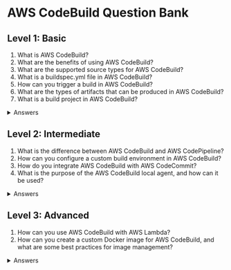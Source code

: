 # AWS CodeBuild Question Bank

## Level 1: Basic

<ol>
<li>What is AWS CodeBuild?</li>
<li>What are the benefits of using AWS CodeBuild?</li>
<li>What are the supported source types for AWS CodeBuild?</li>
<li>What is a buildspec.yml file in AWS CodeBuild?</li>
<li>How can you trigger a build in AWS CodeBuild?</li>
<li>What are the types of artifacts that can be produced in AWS CodeBuild?</li>
<li>What is a build project in AWS CodeBuild?</li>
</ol>

<details>
<summary>Answers</summary>
<ol>
<li>AWS CodeBuild is a fully managed build service that compiles source code, runs tests, and produces software packages that are ready to deploy.</li>
<li>AWS CodeBuild provides a scalable, flexible, and secure way to build and test applications, without the need for infrastructure management or maintenance.</li>
<li>AWS CodeBuild supports a variety of source types, including CodeCommit, GitHub, Bitbucket, and Amazon S3.</li>
<li>A buildspec.yml file in AWS CodeBuild is a configuration file that defines the build commands, environment variables, and artifacts for a build project. It is stored in the root of the source code repository.</li>
<li>Builds in AWS CodeBuild can be triggered manually, by a webhook, or as part of a pipeline in AWS CodePipeline.</li>
<li>AWS CodeBuild can produce artifacts in various formats, such as JAR, ZIP, RPM, and Docker images, depending on the application type and build settings.</li>
<li>A build project in AWS CodeBuild is a set of build settings, source code, and artifacts that are used to produce a software package. It includes information about the build environment, build commands, and artifacts location.</li>
</ol>
</details>

## Level 2: Intermediate

<ol>
<li>What is the difference between AWS CodeBuild and AWS CodePipeline?</li>
<li>How can you configure a custom build environment in AWS CodeBuild?</li>
<li>How do you integrate AWS CodeBuild with AWS CodeCommit?</li>
<li>What is the purpose of the AWS CodeBuild local agent, and how can it be used?</li>
</ol>

<details>
<summary>Answers</summary>
<ol>
<li>AWS CodeBuild is a build service that compiles and tests source code, while AWS CodePipeline is an orchestration service that automates the delivery of code changes through a pipeline. AWS CodePipeline can trigger builds in AWS CodeBuild, and can also coordinate other deployment and testing services.</li>
<li>To configure a custom build environment in AWS CodeBuild, you can create a Docker image that includes the required tools and dependencies, and provide it to AWS CodeBuild as a custom build image. You can also customize the buildspec.yml file to install additional packages or to run specific build commands.</li>
<li>To integrate AWS CodeBuild with AWS CodeCommit, you can create a build project in AWS CodeBuild that is triggered by changes in a CodeCommit repository, and provide the necessary authentication and access permissions. You can also use AWS CodePipeline to create a more complex pipeline that includes multiple build and deployment stages.</li>
<li>The AWS CodeBuild local agent is a command-line tool that allows you to run builds locally, using the same Docker images and build specifications as in AWS CodeBuild. It can be used for local development, debugging, or testing, and can reduce the feedback cycle and the cost of experimentation.</li>
</ol>
</details>

## Level 3: Advanced

<ol>
<li>How can you use AWS CodeBuild with AWS Lambda?</li>
<li>How can you create a custom Docker image for AWS CodeBuild, and what are some best practices for image management?</li>
</ol>

<details>
<summary>Answers</summary>
<ol>
<li>To use AWS CodeBuild with AWS Lambda, you can create a build project that compiles the Lambda code, packages it as a ZIP file, and uploads it to Amazon S3 or a Lambda function. You can also use AWS CodePipeline to create a pipeline that includes both the build and deployment stages, and provides continuous integration and delivery for Lambda functions.</li>
<li>To create a custom Docker image for AWS CodeBuild, you can use a Dockerfile that includes the required tools and dependencies, and build the image using the Docker CLI or a build service like Docker Hub or Amazon ECR. Some best practices for image management include using version tags, minimizing the image size, and securing the image with authentication and access policies.</li>
</ol>
</details>